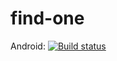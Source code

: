 # find-one

Android: [![Build status](https://build.appcenter.ms/v0.1/apps/4c9dce89-d743-486e-9e6f-6700ee734db8/branches/dev/badge)](https://appcenter.ms)
